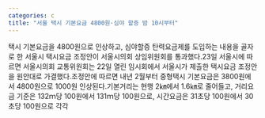 ```yaml
---
categories: c
title: "서울 택시 기본요금 4800원·심야 할증 밤 10시부터"
---
```

택시 기본요금을 4800원으로 인상하고, 심야할증 탄력요금제를 도입하는 내용을 골자로 한 서울시 택시요금 조정안이 서울시의회 상임위원회를 통과했다.23일 서울시에 따르면 서울시의회 교통위원회는 22일 열린 임시회에서 서울시가 제출한 택시요금 조정안을 원안대로 가결했다.조정안에 따르면 내년 2월부터 중형택시 기본요금은 3800원에서 4800원으로 1000원 인상된다.기본거리는 현행 2㎞에서 1.6㎞로 줄어들고, 거리요금 기준은 132ｍ당 100원에서 131ｍ당 100원으로, 시간요금은 31초당 100원에서 30초당 100원으로 각각